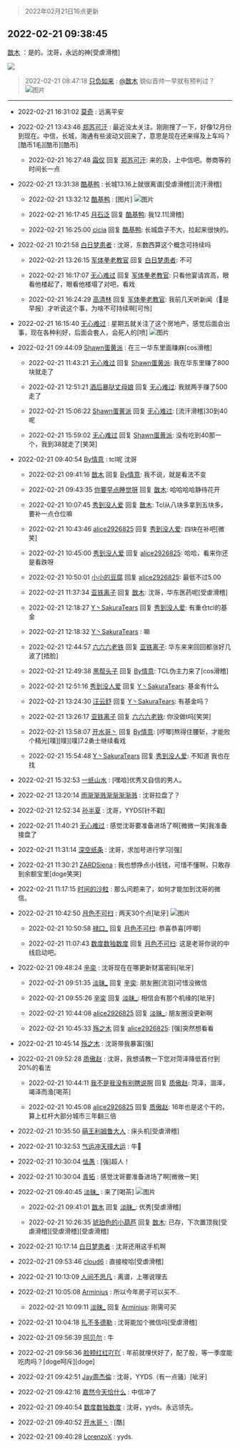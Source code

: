 > 2022年02月21日16点更新
<link rel="stylesheet" href="https://cdn.jsdelivr.net/gh/taotie6/sampleJSON@main/css/photo_show.css">
<meta name="referrer" content="no-referrer" />


 ## 2022-02-21 09:38:45 

 [㪚木](https://www.coolapk.com/feed/33710163?shareKey=MjQ4Mjg2NWE5MmJhNjIxMmVmNmQ~) ：是的。沈哥，永远的神[受虐滑稽] 

<div class="album">
<img class="img-item" src="https://image.coolapk.com/feed/2022/0221/09/1081091_f4d23d28_7524_9088_70@1080x765.jpeg" />
</div>

> 2022-02-21 08:47:18 
> [只负如来](https://www.coolapk.com/feed/33709414?shareKey=ZDRmOWVjYTczNDc0NjIxMmVmNmQ~) : <a class="feed-link-uname" href="/u/㪚木">@㪚木</a> 貌似首帅一早就有预判过？ 
![图片](https://image.coolapk.com/feed/2022/0221/08/1057736_f2161c64_4426_6034_402@1080x2412.jpeg)

 ------- 

- 2022-02-21 16:31:02 [莫奇](uid=131936) : 远离平安 

- 2022-02-21 13:43:46 [郑苏可汗](uid=678781) : 最近没太关注。刚刚搜了一下，好像12月份到现在。中信，长城，海通有些波动又回来了，意思是现在还来得及上车吗？[酷币1毛][酷币][酷币] 

    - 2022-02-21 16:27:48 [霜仅](uid=1386953) 回复 [郑苏可汗](uid=678781): 来的及，上中信吧。劵商等的时间长一点 

- 2022-02-21 13:31:38 [酷基鸭](uid=2602889) : 长城13.16上就很离谱[受虐滑稽][流汗滑稽] 

    - 2022-02-21 13:32:12 [酷基鸭](uid=2602889) : [图片] ![图片](https://image.coolapk.com/feed/2022/0221/13/2602889_b1086638_1531_8319_626@299x743.jpeg)

    - 2022-02-21 16:17:45 [月石泛](uid=1607061) 回复 [酷基鸭](uid=2602889): 我12.11[滑稽] 

    - 2022-02-21 16:25:00 [cicia](uid=6177749) 回复 [酷基鸭](uid=2602889): 长城盘子不大，拉起来很快的。 

- 2022-02-21 10:21:58 [白日梦患者](uid=533502) : 沈哥，东数西算这个概念可持续吗 

    - 2022-02-21 13:26:15 [军体拳老教官](uid=2044950) 回复 [白日梦患者](uid=533502): 不可 

    - 2022-02-21 16:17:07 [无心难过](uid=3681127) 回复 [军体拳老教官](uid=2044950): 只看他宴请宾高，眼看他楼起了，眼看他楼塌了对吧，看戏 

    - 2022-02-21 16:24:29 [高清林](uid=8114305) 回复 [军体拳老教官](uid=2044950): 我前几天听新闻（🐏是早报）才听说这个事，为啥不可持续啊[可怜] 

- 2022-02-21 16:15:40 [无心难过](uid=3681127) : 星期五就关注了这个房地产，感觉后面会出事，现在各种利好，后面会套人，会死人的[喷] ![图片](https://image.coolapk.com/feed/2022/0221/16/3681127_faedf671_1339_564_324@1080x2400.jpeg)

- 2022-02-21 09:44:09 [Shawn蛋黄派](uid=2642278) : 在三一华东里面赚麻[cos滑稽] 

    - 2022-02-21 11:43:21 [无心难过](uid=3681127) 回复 [Shawn蛋黄派](uid=2642278): 我在华东里赚了800块就走了 

    - 2022-02-21 12:51:21 [酒后暴哒丈母娘](uid=958361) 回复 [无心难过](uid=3681127): 我就两手赚了500走了 

    - 2022-02-21 15:06:22 [Shawn蛋黄派](uid=2642278) 回复 [无心难过](uid=3681127): [流汗滑稽]30到40呢 

    - 2022-02-21 15:59:02 [无心难过](uid=3681127) 回复 [Shawn蛋黄派](uid=2642278): 没有吃到40那一个，我到38就走了[笑哭] 

- 2022-02-21 09:40:54 [By情意](uid=2227064) : tcl呢 沈哥 

    - 2022-02-21 09:41:16 [㪚木](uid=1081091) 回复 [By情意](uid=2227064): 我不说，就是看法不变 

    - 2022-02-21 09:43:35 [你要早点睡觉呀](uid=3966644) 回复 [㪚木](uid=1081091): 哈哈哈哈静待花开 

    - 2022-02-21 10:07:45 [秀到没人爱](uid=13703718) 回复 [㪚木](uid=1081091): Tcl从八块多拿到五块多，要补一点仓位嘛 

    - 2022-02-21 10:43:46 [alice2926825](uid=1064232) 回复 [秀到没人爱](uid=13703718): 四块在补吧[微笑] 

    - 2022-02-21 10:45:00 [秀到没人爱](uid=13703718) 回复 [alice2926825](uid=1064232): 哈哈，看来你还是看跌呀 

    - 2022-02-21 10:50:01 [小小的豆腐](uid=1391831) 回复 [alice2926825](uid=1064232): 最低不过5.00 

    - 2022-02-21 11:37:34 [亚铁离子](uid=2220712) 回复 [㪚木](uid=1081091): 沈哥，华东医药呢[受虐滑稽] 

    - 2022-02-21 12:18:27 [Y丶SakuraTears](uid=11770841) 回复 [秀到没人爱](uid=13703718): 有重仓tcl的基金 

    - 2022-02-21 12:18:32 [Y丶SakuraTears](uid=11770841) : 嘛 

    - 2022-02-21 12:44:57 [六六六老铁](uid=1165265) 回复 [亚铁离子](uid=2220712): 华东来来回回都涨好几波了[捂脸] 

    - 2022-02-21 12:49:38 [黑帮头子](uid=2838832) 回复 [By情意](uid=2227064): TCL伪主力来了[cos滑稽] 

    - 2022-02-21 12:51:16 [秀到没人爱](uid=13703718) 回复 [Y丶SakuraTears](uid=11770841): 基金有什么 

    - 2022-02-21 13:24:30 [汪云舒](uid=1006455) 回复 [Y丶SakuraTears](uid=11770841): 有基金吗？ 

    - 2022-02-21 13:26:17 [亚铁离子](uid=2220712) 回复 [六六六老铁](uid=1165265): 你没做t吗[笑哭] 

    - 2022-02-21 13:58:07 [开水哥丶](uid=608451) 回复 [By情意](uid=2227064): [哼唧]熬得住腰斩，才能败个精光[噗][噗][噗]7.2勇士继续看戏 

    - 2022-02-21 15:54:48 [Y丶SakuraTears](uid=11770841) 回复 [秀到没人爱](uid=13703718): 不知道 我也在找 

- 2022-02-21 15:32:53 [一纸山水](uid=1691174) : [嘿哈]优秀又自信的男人。 

- 2022-02-21 13:20:14 [雨渐渐溅渐渐渐渐溅](uid=2384512) : 沈哥拉盘了？ 

- 2022-02-21 12:52:34 [孙半夏](uid=1851173) : 沈哥，YYDS[针不戳] 

- 2022-02-21 11:40:21 [无心难过](uid=3681127) : 感觉沈哥要准备进场了啊[微微一笑]我准备接盘了 

- 2022-02-21 11:31:14 [深空纸条](uid=2354781) : 沈哥，求加号进行学习[强] 

- 2022-02-21 11:30:21 [ZARDSiena](uid=2464937) : 我也想挣点小钱钱，可惜不懂啊，只敢存到余额宝里[doge笑哭] 

- 2022-02-21 11:17:15 [时间的沙粒](uid=1600844) : 那么问题来了，如何才能加到沈哥的微信。 

- 2022-02-21 10:42:50 [月色不可扫](uid=3639201) : 两天30个点[呲牙] ![图片](https://image.coolapk.com/feed/2022/0221/10/3639201_fe5e5d3e_1369_5275_649@1440x3168.jpeg)

    - 2022-02-21 10:50:58 [禄口_](uid=1005884) 回复 [月色不可扫](uid=3639201): 恭喜恭喜[哼唧] 

    - 2022-02-21 11:07:43 [数度数独数度](uid=1649918) 回复 [月色不可扫](uid=3639201): 这是老哥你说的中线启动吧。 

- 2022-02-21 09:48:24 [辛奕](uid=1408959) : 沈哥现在在哪更新财富密码[呲牙] 

    - 2022-02-21 09:51:35 [淡昧_](uid=1559932) 回复 [辛奕](uid=1408959): 朋友圈[流泪]可惜没微信 

    - 2022-02-21 09:55:26 [辛奕](uid=1408959) 回复 [淡昧_](uid=1559932): 相信会有那个机缘的[呲牙] 

    - 2022-02-21 10:44:08 [alice2926825](uid=1064232) 回复 [淡昧_](uid=1559932): 朋友圈没更新啊 

    - 2022-02-21 10:45:33 [殇之木](uid=1085570) 回复 [alice2926825](uid=1064232): [强]突然想看看 

- 2022-02-21 10:45:14 [殇之木](uid=1085570) : 沈哥带我暴富[强] 

- 2022-02-21 09:52:28 [质傲赵](uid=1566723) : 沈哥，我想请教一下您对菏泽降低首付到20%的看法 

    - 2022-02-21 10:44:11 [我不是我没有别瞎说啊](uid=2231912) 回复 [质傲赵](uid=1566723): 菏泽，涸泽，竭泽而渔[喝茶] 

    - 2022-02-21 10:45:08 [alice2926825](uid=1064232) 回复 [质傲赵](uid=1566723): 16年也是这个干的，算上杠杆大部分城市三年翻三倍 

- 2022-02-21 10:35:50 [萌王利姆鲁大人](uid=4048495) : 床头机[受虐滑稽] 

- 2022-02-21 10:32:53 [气运冲天撞大运](uid=3158661) : 牛🍺 

- 2022-02-21 10:30:04 [怯愚](uid=1548302) : [强]超人！ 

- 2022-02-21 10:30:04 [青拓](uid=1255788) : 感觉沈哥要准备进场了啊[微微一笑] 

- 2022-02-21 09:40:45 [淡昧_](uid=1559932) : 来了[喝茶] ![图片](https://image.coolapk.com/feed/2021/1028/22/644762_0aa846a0_0278_6588@1140x746.jpeg)

    - 2022-02-21 09:41:01 [㪚木](uid=1081091) 回复 [淡昧_](uid=1559932): 优秀[受虐滑稽] 

    - 2022-02-21 10:26:35 [琥珀色的小葫芦](uid=3670859) 回复 [㪚木](uid=1081091): 已存，下次置顶我[受虐滑稽][受虐滑稽][受虐滑稽] 

- 2022-02-21 10:17:14 [白日梦患者](uid=533502) : 沈哥还用这手机啊 

- 2022-02-21 09:53:46 [cloud6](uid=852635) : 直接梭哈[受虐滑稽] 

- 2022-02-21 10:13:09 [人间不思凡](uid=2080265) : 离谱，上哪说理去 

- 2022-02-21 10:05:08 [Arminius](uid=1185530) : 所以今年房子可以买不.. 

    - 2022-02-21 10:09:11 [淡昧_](uid=1559932) 回复 [Arminius](uid=1185530): 刚需可买 

- 2022-02-21 10:04:18 [扎不多德勒](uid=1271503) : 沈哥能加个微信吗[受虐滑稽] 

- 2022-02-21 09:56:39 [阿贝尔](uid=717920) : 牛 

- 2022-02-21 09:56:36 [脸颊红红吖吖](uid=12698253) : 年前就埋伏好了，配了股，等一季度能吃肉吗？[doge呵斥][doge] 

- 2022-02-21 09:42:51 [Jay周杰倫](uid=1010273) : 沈哥，YYDS（有一点骚）[呲牙] 

- 2022-02-21 09:42:16 [嘉然今天恰什么](uid=9885931) : 中信冲了 

- 2022-02-21 09:40:54 [数度数独数度](uid=1649918) : 沈哥，yyds。永远领先。 

- 2022-02-21 09:40:52 [开水哥丶](uid=608451) : [酷] 

- 2022-02-21 09:40:28 [LorenzoX](uid=645650) : yyds. 

